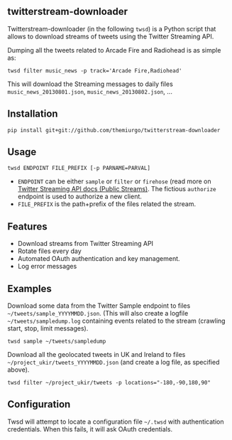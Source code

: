 twitterstream-downloader
------------------------

Twitterstream-downloader (in the following `twsd`) is a Python script that allows to download streams of tweets using the Twitter Streaming API.

Dumping all the tweets related to Arcade Fire and Radiohead is as simple as:

    twsd filter music_news -p track='Arcade Fire,Radiohead'
    
This will download the Streaming messages to daily files
`music_news_20130801.json`, `music_news_20130802.json`, ...

Installation
------------

	pip install git+git://github.com/themiurgo/twitterstream-downloader


Usage
-----

    twsd ENDPOINT FILE_PREFIX [-p PARNAME=PARVAL]

* `ENDPOINT` can be either `sample` or `filter` or `firehose` (read more on [Twitter Streaming API docs (Public Streams)](https://dev.twitter.com/docs/streaming-apis/streams/public). The fictious `authorize` endpoint is used to authorize a new client.
* `FILE_PREFIX` is the path+prefix of the files related the stream.

Features
--------
* Download streams from Twitter Streaming API
* Rotate files every day
* Automated OAuth authentication and key management.
* Log error messages

Examples
--------
Download some data from the Twitter Sample endpoint to files `~/tweets/sample_YYYYMMDD.json`. (This will also create a logfile `~/tweets/sampledump.log` containing events related to the stream (crawling start, stop, limit messages).
    
    twsd sample ~/tweets/sampledump
    
Download all the geolocated tweets in UK and Ireland to files `~/project_ukir/tweets_YYYYMMDD.json` (and create a log file, as specified above).

	twsd filter ~/project_ukir/tweets -p locations="-180,-90,180,90"

Configuration
-------------

Twsd will attempt to locate a configuration file `~/.twsd` with authentication credentials. When this fails, it will ask OAuth credentials.

